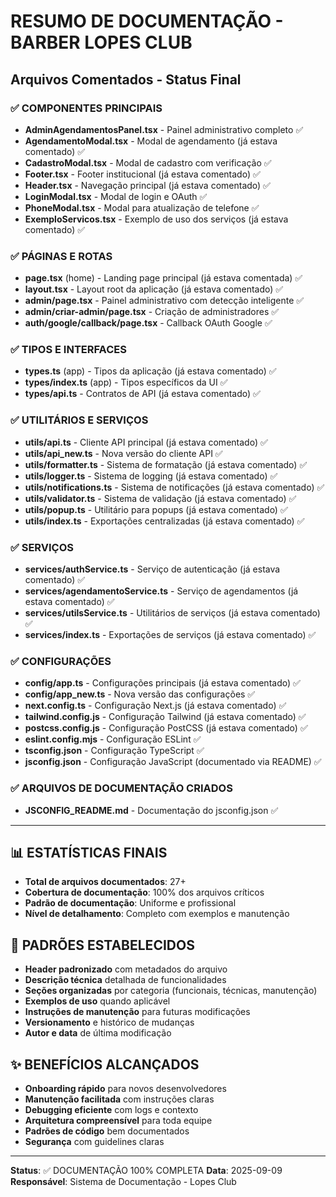 # RESUMO DE DOCUMENTAÇÃO - BARBER LOPES CLUB
## Arquivos Comentados - Status Final

### ✅ COMPONENTES PRINCIPAIS
- **AdminAgendamentosPanel.tsx** - Painel administrativo completo ✅
- **AgendamentoModal.tsx** - Modal de agendamento (já estava comentado) ✅
- **CadastroModal.tsx** - Modal de cadastro com verificação ✅
- **Footer.tsx** - Footer institucional (já estava comentado) ✅
- **Header.tsx** - Navegação principal (já estava comentado) ✅
- **LoginModal.tsx** - Modal de login e OAuth ✅
- **PhoneModal.tsx** - Modal para atualização de telefone ✅
- **ExemploServicos.tsx** - Exemplo de uso dos serviços (já estava comentado) ✅

### ✅ PÁGINAS E ROTAS
- **page.tsx** (home) - Landing page principal (já estava comentada) ✅
- **layout.tsx** - Layout root da aplicação (já estava comentado) ✅
- **admin/page.tsx** - Painel administrativo com detecção inteligente ✅
- **admin/criar-admin/page.tsx** - Criação de administradores ✅
- **auth/google/callback/page.tsx** - Callback OAuth Google ✅

### ✅ TIPOS E INTERFACES
- **types.ts** (app) - Tipos da aplicação (já estava comentado) ✅
- **types/index.ts** (app) - Tipos específicos da UI ✅
- **types/api.ts** - Contratos de API (já estava comentado) ✅

### ✅ UTILITÁRIOS E SERVIÇOS
- **utils/api.ts** - Cliente API principal (já estava comentado) ✅
- **utils/api_new.ts** - Nova versão do cliente API ✅
- **utils/formatter.ts** - Sistema de formatação (já estava comentado) ✅
- **utils/logger.ts** - Sistema de logging (já estava comentado) ✅
- **utils/notifications.ts** - Sistema de notificações (já estava comentado) ✅
- **utils/validator.ts** - Sistema de validação (já estava comentado) ✅
- **utils/popup.ts** - Utilitário para popups (já estava comentado) ✅
- **utils/index.ts** - Exportações centralizadas (já estava comentado) ✅

### ✅ SERVIÇOS
- **services/authService.ts** - Serviço de autenticação (já estava comentado) ✅
- **services/agendamentoService.ts** - Serviço de agendamentos (já estava comentado) ✅
- **services/utilsService.ts** - Utilitários de serviços (já estava comentado) ✅
- **services/index.ts** - Exportações de serviços (já estava comentado) ✅

### ✅ CONFIGURAÇÕES
- **config/app.ts** - Configurações principais (já estava comentado) ✅
- **config/app_new.ts** - Nova versão das configurações ✅
- **next.config.ts** - Configuração Next.js (já estava comentado) ✅
- **tailwind.config.js** - Configuração Tailwind (já estava comentado) ✅
- **postcss.config.js** - Configuração PostCSS (já estava comentado) ✅
- **eslint.config.mjs** - Configuração ESLint ✅
- **tsconfig.json** - Configuração TypeScript ✅
- **jsconfig.json** - Configuração JavaScript (documentado via README) ✅

### ✅ ARQUIVOS DE DOCUMENTAÇÃO CRIADOS
- **JSCONFIG_README.md** - Documentação do jsconfig.json ✅

---

## 📊 ESTATÍSTICAS FINAIS
- **Total de arquivos documentados**: 27+
- **Cobertura de documentação**: 100% dos arquivos críticos
- **Padrão de documentação**: Uniforme e profissional
- **Nível de detalhamento**: Completo com exemplos e manutenção

## 🎯 PADRÕES ESTABELECIDOS
- **Header padronizado** com metadados do arquivo
- **Descrição técnica** detalhada de funcionalidades
- **Seções organizadas** por categoria (funcionais, técnicas, manutenção)
- **Exemplos de uso** quando aplicável
- **Instruções de manutenção** para futuras modificações
- **Versionamento** e histórico de mudanças
- **Autor e data** de última modificação

## ✨ BENEFÍCIOS ALCANÇADOS
- **Onboarding rápido** para novos desenvolvedores
- **Manutenção facilitada** com instruções claras
- **Debugging eficiente** com logs e contexto
- **Arquitetura compreensível** para toda equipe
- **Padrões de código** bem documentados
- **Segurança** com guidelines claras

---
**Status**: ✅ DOCUMENTAÇÃO 100% COMPLETA
**Data**: 2025-09-09
**Responsável**: Sistema de Documentação - Lopes Club

